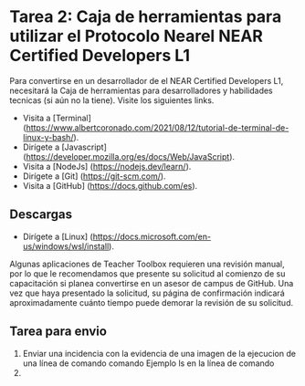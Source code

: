 # Tarea 2: Caja de herramientas para utilizar el Protocolo Nearel NEAR Certified Developers L1

Para convertirse en un desarrollador  de el NEAR Certified Developers L1, necesitará la Caja de herramientas para desarrolladores y habilidades tecnicas  (si aún no la tiene). Visite los siguientes links.

  - Visita a [Terminal] (https://www.albertcoronado.com/2021/08/12/tutorial-de-terminal-de-linux-y-bash/). 
  - Dirígete a [Javascript] (https://developer.mozilla.org/es/docs/Web/JavaScript). 
  - Visita a [NodeJs] (https://nodejs.dev/learn/). 
  - Dirígete a [Git] (https://git-scm.com/). 
  - Visita a [GitHub] (https://docs.github.com/es). 

## Descargas

  - Dirígete a [Linux] (https://docs.microsoft.com/en-us/windows/wsl/install). 

Algunas aplicaciones de Teacher Toolbox requieren una revisión manual, por lo que le recomendamos que presente su solicitud al comienzo de su capacitación si planea convertirse en un asesor de campus de GitHub. Una vez que haya presentado la solicitud, su página de confirmación indicará aproximadamente cuánto tiempo puede demorar la revisión de su solicitud.

## Tarea para envio
1. Enviar una incidencia con la evidencia de una imagen de la ejecucion de una línea de comando comando  Ejemplo ls en la línea de comando
2. 
